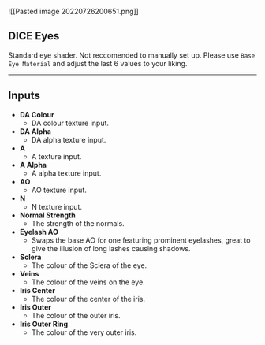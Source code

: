 ![[Pasted image 20220726200651.png]]
## DICE Eyes
Standard eye shader. Not reccomended to manually set up. Please use `Base Eye Material` and adjust the last 6 values to your liking.

---
## Inputs

- **DA Colour**
	- DA colour texture input.
- **DA Alpha**
	- DA alpha texture input.
- **A**
	- A texture input.
- **A Alpha**
	- A alpha texture input.
- **AO**
	- AO texture input.
- **N**
	- N texture input.
- **Normal Strength**
	- The strength of the normals.
- **Eyelash AO**
	- Swaps the base AO for one featuring prominent eyelashes, great to give the illusion of long lashes causing shadows.
- **Sclera**
	- The colour of the Sclera of the eye.
- **Veins**
	- The colour of the veins on the eye.
- **Iris Center**
	- The colour of the center of the iris.
- **Iris Outer**
	- The colour of the outer iris.
- **Iris Outer Ring**
	- The colour of the very outer iris.